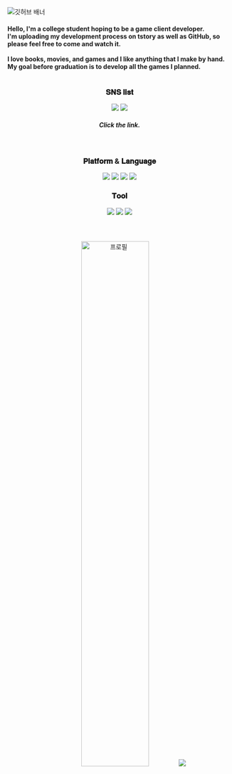 <img src="https://lh3.googleusercontent.com/u/1/drive-viewer/AAOQEOSeBjE2nnwX4SHkknj03IwgahliNmXnr3BPmsb-6OqL5396P_eLvbwDlmp0R9Waj3XB9qBuhtoNZ_cNu-ZtDHaZzYl9=w1029-h936" alt="깃허브 배너"></img>

<div>
<h4>  Hello, I'm a college student hoping to be a game client developer.<br>
      I'm uploading my development process on tstory as well as GitHub, so please feel free to come and watch it.<br><br>
      I love books, movies, and games and I like anything that I make by hand.<br>
      My goal before graduation is to develop all the games I planned.
</h4>
</div>

<div align="center">
  <h1></h1>
  <h3>𝐒𝐍𝐒 𝐥𝐢𝐬𝐭</h3>
    <a href="https://holomaking.tistory.com/">
      <img src="https://img.shields.io/badge/tistory-636363?style=for-the-badge&logo=tistory&logoColor=white"></img></a>
    <a href="https://instagram.com/gusdk6196?igshid=YmMyMTA2M2Y=">
      <img src="https://img.shields.io/badge/instagram-636363?style=for-the-badge&logo=instagram&logoColor=white"></img></a>
    <br>
  <h5>Click the link.</h5> <br>
  <h3>𝐏𝐥𝐚𝐭𝐟𝐨𝐫𝐦 & 𝐋𝐚𝐧𝐠𝐮𝐚𝐠𝐞</h3>
    <img src="https://img.shields.io/badge/unity-636363?style=for-the-badge&logo=unity&logoColor=white"></img>
    <img src="https://img.shields.io/badge/aseprite-636363?style=for-the-badge&logo=aseprite&logoColor=white"></img>
    <img src="https://img.shields.io/badge/c-636363?style=for-the-badge&logo=c&logoColor=white"></img>
    <img src="https://img.shields.io/badge/csharp-636363?style=for-the-badge&logo=csharp&logoColor=white"></img>
    <br>
  <h3>𝐓𝐨𝐨𝐥</h3>
    <img src="https://img.shields.io/badge/git-636363?style=for-the-badge&logo=git&logoColor=white"></img>
    <img src="https://img.shields.io/badge/github-636363?style=for-the-badge&logo=github&logoColor=white"></img>
    <img src="https://img.shields.io/badge/notion-636363?style=for-the-badge&logo=notion&logoColor=white"></img>
  <h1></h1>
</div>

<div align="center">
  <br>
  <img width="55%" src="https://lh3.googleusercontent.com/u/1/drive-viewer/AAOQEOQrbYJqO7gm5UCMlr-zaLbY5_ICv_Z-vd2JA0Yq8BZyM-rXWUrZidGRvTjdNAxUxu9PRONtarseWwwe_xRNKsZPIv0Ngg=w1029-h936" alt="프로필"></img>
  <img src="https://github-readme-stats.vercel.app/api?username=JeongHyunah&theme=moltack&show_icons=true"></img>
</div>
